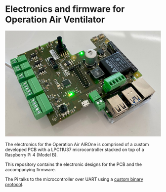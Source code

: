 # Electronics and firmware for Operation Air Ventilator

![OperationAir PCB](img/pcb_v2.jpg)

The electronics for the Operation Air AIROne is comprised of a custom developed PCB with a LPC11U37 microcontroller stacked on top of a Raspberry Pi 4 (Model B).

This repository contains the electronic designs for the PCB and the accompanying firmware.

The Pi talks to the microcontroller over UART using a [custom binary protocol](firmware/README.md#uart-communication-protocol).
